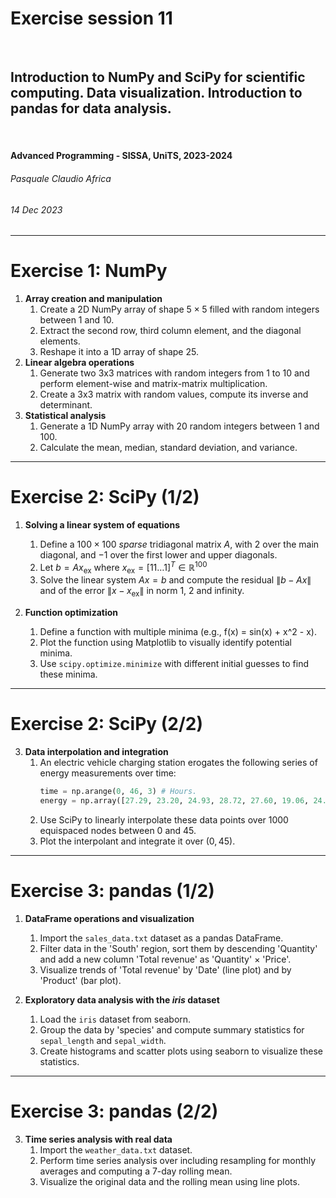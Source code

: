 <!--
title: Exercise session 11
paginate: true

_class: titlepage
-->

# Exercise session 11
<br>

## Introduction to NumPy and SciPy for scientific computing. Data visualization. Introduction to pandas for data analysis.
<br>

#### Advanced Programming - SISSA, UniTS, 2023-2024

###### Pasquale Claudio Africa

###### 14 Dec 2023

---

# Exercise 1: NumPy

1. **Array creation and manipulation**
   1. Create a 2D NumPy array of shape $5 \times 5$ filled with random integers between 1 and 10.
   2. Extract the second row, third column element, and the diagonal elements.
   3. Reshape it into a 1D array of shape 25.
2. **Linear algebra operations**
   1. Generate two 3x3 matrices with random integers from 1 to 10 and perform element-wise and matrix-matrix multiplication.
   2. Create a 3x3 matrix with random values, compute its inverse and determinant.
3. **Statistical analysis**
   1. Generate a 1D NumPy array with 20 random integers between 1 and 100.
   2. Calculate the mean, median, standard deviation, and variance.

---

# Exercise 2: SciPy (1/2)

1. **Solving a linear system of equations**
   1. Define a $100 \times 100$ *sparse* tridiagonal matrix $A$, with $2$ over the main diagonal, and $-1$ over the first lower and upper diagonals.
   2. Let $b = Ax_\mathrm{ex}$ where $x_\mathrm{ex} = [1 1 \dots 1]^T \in \mathbb{R}^100$
   3. Solve the linear system $Ax = b$ and compute the residual $\|b - Ax\|$ and of the error $\|x - x_\mathrm{ex}\|$ in norm 1, 2 and infinity.

2. **Function optimization**
   1. Define a function with multiple minima (e.g., f(x) = sin(x) + x^2 - x).
   2. Plot the function using Matplotlib to visually identify potential minima.
   3. Use `scipy.optimize.minimize` with different initial guesses to find these minima.

---

# Exercise 2: SciPy (2/2)

3. **Data interpolation and integration**
   1. An electric vehicle charging station erogates the following series of energy measurements over time:
      ```python
      time = np.arange(0, 46, 3) # Hours.
      energy = np.array([27.29, 23.20, 24.93, 28.72, 27.60, 19.06, 24.85, 21.54, 21.69, 23.23, 22.43, 26.36, 24.28, 22.36, 23.33, 23.00]) # kW.
      ```
   2. Use SciPy to linearly interpolate these data points over 1000 equispaced nodes between 0 and 45.
   3. Plot the interpolant and integrate it over $(0, 45)$.

---

# Exercise 3: pandas (1/2)

1. **DataFrame operations and visualization**
   1. Import the `sales_data.txt` dataset as a pandas DataFrame.
   2. Filter data in the 'South' region, sort them by descending 'Quantity' and add a new column 'Total revenue' as 'Quantity' $\times$ 'Price'.
   3. Visualize trends of 'Total revenue' by 'Date' (line plot) and by 'Product' (bar plot).

2. **Exploratory data analysis with the *iris* dataset**
   1. Load the `iris` dataset from seaborn.
   2. Group the data by 'species' and compute summary statistics for `sepal_length` and `sepal_width`.
   3. Create histograms and scatter plots using seaborn to visualize these statistics.

---

# Exercise 3: pandas (2/2)

3. **Time series analysis with real data**
   1. Import the `weather_data.txt` dataset.
   2. Perform time series analysis over including resampling for monthly averages and computing a 7-day rolling mean.
   3. Visualize the original data and the rolling mean using line plots.

